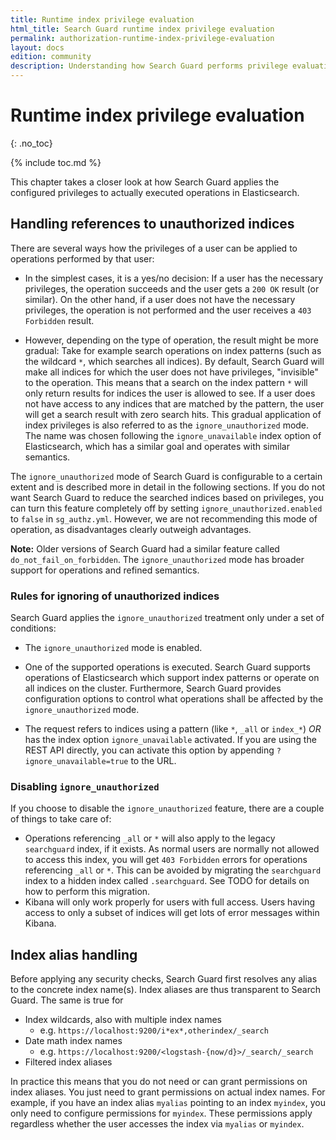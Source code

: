 ```yaml
---
title: Runtime index privilege evaluation
html_title: Search Guard runtime index privilege evaluation
permalink: authorization-runtime-index-privilege-evaluation
layout: docs
edition: community
description: Understanding how Search Guard performs privilege evaluation at runtime
---
```

<!---
Copyright 2022 floragunn GmbH
-->
# Runtime index privilege evaluation
{: .no_toc}

{% include toc.md %}

This chapter takes a closer look at how Search Guard applies the configured privileges to actually executed operations in Elasticsearch. 


## Handling references to unauthorized indices

There are several ways how the privileges of a user can be applied to operations performed by that user:

- In the simplest cases, it is a yes/no decision: If a user has the necessary privileges, the operation succeeds and the user gets a `200 OK` result (or similar). On the other hand, if a user does not have the necessary privileges, the operation is not performed and the user receives a `403 Forbidden` result.

- However, depending on the type of operation, the result might be more gradual: Take for example search operations on index patterns (such as the wildcard `*`, which searches all indices). By default, Search Guard will make all indices for which the user does not have privileges, "invisible" to the operation. This means that a search on the index pattern `*` will only return results for indices the user is allowed to see. If a user does not have access to any indices that are matched by the pattern, the user will get a search result with zero search hits. This gradual application of index privileges is also referred to as the `ignore_unauthorized` mode. The name was chosen following the `ignore_unavailable` index option of Elasticsearch, which has a similar goal and operates with similar semantics.

The `ignore_unauthorized` mode of Search Guard is configurable to a certain extent and is described more in detail in the following sections. If you do not want Search Guard to reduce the searched indices based on privileges, you can turn this feature completely off by setting `ignore_unauthorized.enabled` to `false` in `sg_authz.yml`. However, we are not recommending this mode of operation, as disadvantages clearly outweigh advantages. 

**Note:** Older versions of Search Guard had a similar feature called `do_not_fail_on_forbidden`. The `ignore_unauthorized` mode has broader support for operations and refined semantics.

### Rules for ignoring of unauthorized indices

Search Guard applies the  `ignore_unauthorized` treatment only under a set of conditions:

- The `ignore_unauthorized` mode is enabled.

- One of the supported operations is executed. Search Guard supports operations of Elasticsearch which support index patterns or operate on all indices on the cluster. Furthermore, Search Guard provides configuration options to control what operations shall be affected by the `ignore_unauthorized` mode. <!-- See TODO for details. -->

<!-- 
| Name | Rest endpoint | Action |
|---|---|---|
| Field capabilities | `GET /_field_caps` | `indices:data/read/field_caps` |
| Term vectors | `GET /<index>/_termvectors/<id>` | `indices:data/read/tv` |
| Multi term vectors | `POST /_mtermvectors` | `indices:data/read/mtv` |

-->

- The request refers to indices using a pattern (like `*`, `_all` or `index_*`) *OR* has the index option `ignore_unavailable` activated. If you are using the REST API directly, you can activate this option by appending `?ignore_unavailable=true` to the URL.

### Disabling `ignore_unauthorized`

If you choose to disable the `ignore_unauthorized` feature, there are a couple of things to take care of:

- Operations referencing `_all` or `*` will also apply to the legacy `searchguard` index, if it exists. As normal users are normally not allowed to access this index, you will get `403 Forbidden` errors for operations referencing `_all` or `*`. This can be avoided by migrating the `searchguard` index to a hidden index called `.searchguard`. See TODO for details on how to perform this migration.
- Kibana will only work properly for users with full access. Users having access to only a subset of indices will get lots of error messages within Kibana.


## Index alias handling

Before applying any security checks, Search Guard first resolves any alias to the concrete index name(s). Index aliases are thus transparent to Search Guard. The same is true for 

* Index wildcards, also with multiple index names
  * e.g. `https://localhost:9200/i*ex*,otherindex/_search` 
* Date math index names
  * e.g.  `https://localhost:9200/<logstash-{now/d}>/_search/_search`
* Filtered index aliases 

In practice this means that you do not need or can grant permissions on index aliases. You just need to grant permissions on actual index names. For example, if you have an index alias `myalias` pointing to an index `myindex`, you only need to configure permissions for `myindex`. These permissions apply regardless whether the user accesses the index via `myalias` or `myindex`.
